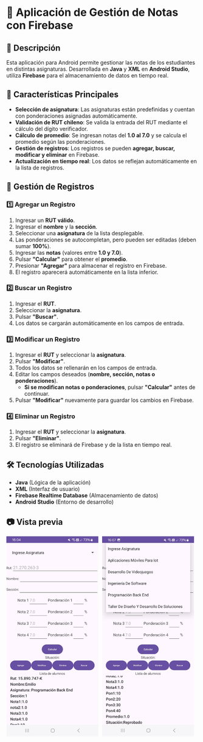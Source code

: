 # 📌 Aplicación de Gestión de Notas con Firebase

## 📱 Descripción
Esta aplicación para Android permite gestionar las notas de los estudiantes en distintas asignaturas. Desarrollada en **Java** y **XML** en **Android Studio**, utiliza **Firebase** para el almacenamiento de datos en tiempo real.

## 🎯 Características Principales
- **Selección de asignatura**: Las asignaturas están predefinidas y cuentan con ponderaciones asignadas automáticamente.
- **Validación de RUT chileno**: Se valida la entrada del RUT mediante el cálculo del dígito verificador.
- **Cálculo de promedio**: Se ingresan notas del **1.0 al 7.0** y se calcula el promedio según las ponderaciones.
- **Gestión de registros**: Los registros se pueden **agregar, buscar, modificar y eliminar** en Firebase.
- **Actualización en tiempo real**: Los datos se reflejan automáticamente en la lista de registros.

## 📝 Gestión de Registros

### 1️⃣ **Agregar un Registro**
1. Ingresar un **RUT válido**.
2. Ingresar el **nombre** y la **sección**.
3. Seleccionar una **asignatura** de la lista desplegable.
4. Las ponderaciones se autocompletan, pero pueden ser editadas (deben sumar **100%**).
5. Ingresar las **notas** (valores entre **1.0 y 7.0**).
6. Pulsar **"Calcular"** para obtener el **promedio**.
7. Presionar **"Agregar"** para almacenar el registro en Firebase.
8. El registro aparecerá automáticamente en la lista inferior.

### 2️⃣ **Buscar un Registro**
1. Ingresar el **RUT**.
2. Seleccionar la **asignatura**.
3. Pulsar **"Buscar"**.
4. Los datos se cargarán automáticamente en los campos de entrada.

### 3️⃣ **Modificar un Registro**
1. Ingresar el **RUT** y seleccionar la **asignatura**.
2. Pulsar **"Modificar"**.
3. Todos los datos se rellenarán en los campos de entrada.
4. Editar los campos deseados (**nombre, sección, notas o ponderaciones**).
   - **Si se modifican notas o ponderaciones**, pulsar **"Calcular"** antes de continuar.
5. Pulsar **"Modificar"** nuevamente para guardar los cambios en Firebase.

### 4️⃣ **Eliminar un Registro**
1. Ingresar el **RUT** y seleccionar la **asignatura**.
2. Pulsar **"Eliminar"**.
3. El registro se eliminará de Firebase y de la lista en tiempo real.

## 🛠️ Tecnologías Utilizadas
- **Java** (Lógica de la aplicación)
- **XML** (Interfaz de usuario)
- **Firebase Realtime Database** (Almacenamiento de datos)
- **Android Studio** (Entorno de desarrollo)

## 📷 Vista previa 
<div style="display: flex; flex-wrap: wrap; gap: 10px;">
  <img src="https://github.com/Franciscaii/CalculoPromedioEstudiantil/blob/main/WhatsApp%20Image%202025-01-14%20at%2016.04.32.jpeg" alt="Captura de pantalla" width="48%" />
  <img src="https://github.com/Franciscaii/CalculoPromedioEstudiantil/blob/main/WhatsApp%20Image%202025-01-14%20at%2016.07.28.jpeg" alt="Captura de pantalla" width="48%" />
</div>


